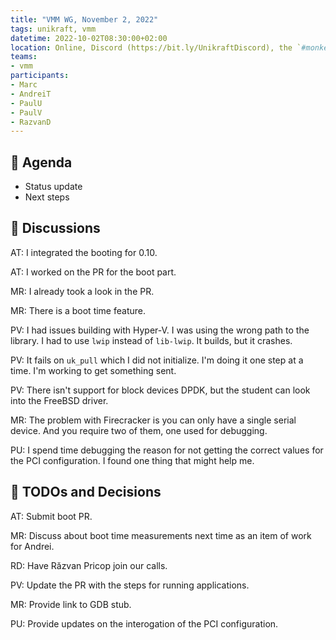 ```yaml
---
title: "VMM WG, November 2, 2022"
tags: unikraft, vmm
datetime: 2022-10-02T08:30:00+02:00
location: Online, Discord (https://bit.ly/UnikraftDiscord), the `#monkey-business` voice channel
teams:
- vmm
participants:
- Marc
- AndreiT
- PaulU
- PaulV
- RazvanD
---
```


## :dart: Agenda

- Status update
- Next steps

## :closed_book: Discussions

AT: I integrated the booting for 0.10.

AT: I worked on the PR for the boot part.

MR: I already took a look in the PR.

MR: There is a boot time feature.

PV: I had issues building with Hyper-V.
I was using the wrong path to the library.
I had to use `lwip` instead of `lib-lwip`.
It builds, but it crashes.

PV: It fails on `uk_pull` which I did not initialize.
I'm doing it one step at a time.
I'm working to get something sent.

PV: There isn't support for block devices DPDK, but the student can look into the FreeBSD driver.

MR: The problem with Firecracker is you can only have a single serial device.
And you require two of them, one used for debugging.

PU: I spend time debugging the reason for not getting the correct values for the PCI configuration.
I found one thing that might help me.

## :wrench: TODOs and Decisions

AT: Submit boot PR.

MR: Discuss about boot time measurements next time as an item of work for Andrei.

RD: Have Răzvan Pricop join our calls.

PV: Update the PR with the steps for running applications.

MR: Provide link to GDB stub.

PU: Provide updates on the interogation of the PCI configuration.

